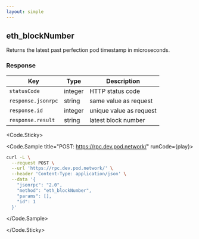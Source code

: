 ```yaml
---
layout: simple
---
```


<script>
    import {Code} from '$lib';

    async function play() {
        return fetch('https://rpc.dev.pod.network/', {
            method: 'POST',
            headers: {
                'Content-Type': 'application/json',
            },
            body: JSON.stringify({
                jsonrpc: '2.0',
                method: 'eth_blockNumber',
                params: [],
                id: 1
            })
        })
    }
</script>

<div>

## eth_blockNumber

Returns the latest past perfection pod timestamp in microseconds.

### Response

| Key                | Type    | Description             |
| ------------------ | ------- | ----------------------- |
| `statusCode`       | integer | HTTP status code        |
| `response.jsonrpc` | string  | same value as request   |
| `response.id`      | integer | unique value as request |
| `response.result`  | string  | latest block number     |

</div>

<div>

<Code.Sticky>

<Code.Sample title="POST: https://rpc.dev.pod.network/" runCode={play}>

```bash
curl -L \
  --request POST \
  --url 'https://rpc.dev.pod.network/' \
  --header 'Content-Type: application/json' \
  --data '{
    "jsonrpc": "2.0",
    "method": "eth_blockNumber",
    "params": [],
    "id": 1
  }'
```

</Code.Sample>

</Code.Sticky>

</div>
